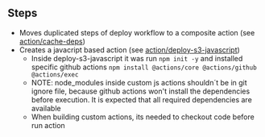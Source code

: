 ## Steps

- Moves duplicated steps of deploy workflow to a composite action (see [action/cache-deps](.github\actions\cached-deps\action.yml))
- Creates a javacript based action (see [action/deploy-s3-javascript](.github\actions\deploy-s3-javascript\action.yml))
  - Inside deploy-s3-javascript it was run `npm init -y` and installed specific github actions `npm install @actions/core @actions/github @actions/exec`
  - NOTE: node_modules inside custom js actions shouldn´t be in git ignore file, because github actions won't install the dependencies before execution. It is expected that all required dependencies are available
  - When building custom actions, its needed to checkout code before run action

 